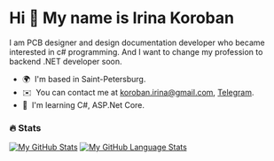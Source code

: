 Hi 👋 My name is Irina Koroban
==============================

I am PCB designer and design documentation developer who became interested in c# programming. 
Аnd I want to change my profession to backend .NET developer soon.

*   🌍  I'm based in Saint-Petersburg.
*   ✉️  You can contact me at koroban.irina@gmail.com, <a href="https://t.me/Iraspberry">Telegram</a>.
*   🧠  I'm learning C#, ASP.Net Core.



### :fire: Stats
[![My GitHub Stats](https://github-readme-stats.vercel.app/api/?username=IrinaKoroban&count_private=true&showicons=true)]()
[![My GitHub Language Stats](https://github-readme-stats.vercel.app/api/top-langs/?username=IrinaKoroban&langs_count=5)]()
